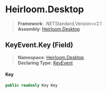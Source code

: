 # Heirloom.Desktop

> **Framework**: .NETStandard,Version=v2.1  
> **Assembly**: [Heirloom.Desktop][0]

## KeyEvent.Key (Field)

> **Namespace**: [Heirloom.Desktop][0]  
> **Declaring Type**: [KeyEvent][1]

#### Key

```cs
public readonly Key Key
```

[0]: ../../../Heirloom.Desktop.md
[1]: ../KeyEvent.md
